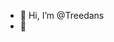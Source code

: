 - 👋 Hi, I’m @Treedans
- 🌱
<!---
Treedans/Treedans is a ✨ special ✨ repository because its `README.md` (this file) appears on your GitHub profile.
You can click the Preview link to take a look at your changes.
--->
